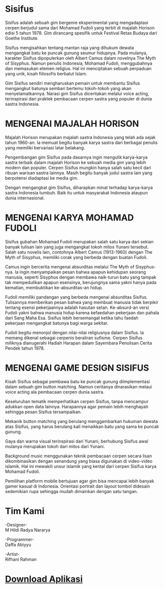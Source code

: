 # Sisifus
Sisifus adalah sebuah gim bergenre eksperimental yang mengadaptasi cerpen berjudul sama dari Mohamad Fudoli yang terbit di majalah Horison edisi 5 tahun 1978. Gim dirancang spesifik untuk Festival Retas Budaya dari Goethe Institute.

Sisifus mengisahkan tentang mantan raja yang dihukum dewata mengangkat batu ke puncak gunung seumur hidupnya. Pada mulanya, karakter Sisifus dipopulerkan oleh Albert Camus dalam novelnya The Myth of Sisyphus. Namun penulis Indonesia, Mohamad Fudoli, menggubahnya dan memasukan elemen religius. Hal ini menciptakan sebuah perpaduan yang unik, kisah fiilosofis berbalut Islam.

Gim Sisifus sendiri mengharuskan pemain untuk membantu Sisifus mengangkut batunya sembari bertemu tokoh-tokoh yang akan menyelamatkannya. Narasi gim Sisifus diceritakan melalui voice acting, terinspirasi dari praktek pembacaan cerpen sastra yang populer di dunia sastra Indonesia.

# MENGENAI MAJALAH HORISON

Majalah Horison merupakan majalah sastra Indonesia yang telah ada sejak tahun 1960-an. Ia memuat begitu banyak karya sastra dari berbagai penulis yang memiliki bervariasi latar belakang. 

Pengembangan gim Sisifus pada dasarnya ingin mengulik karya-karya sastra terbaik dalam majalah Horison ke sebuah media gim yang lebih modern dan populer. Cerpen Sisifus mungkin hanya salah satu kecil dari ribuan warisan sastra lainnya. Masih begitu banyak judul sastra lain yang berpotensi diadaptasi ke media gim.

Dengan mengangkat gim Sisifus, diharapkan minat terhadap karya-karya sastra Indonesia tumbuh. Baik itu untuk masyarakat Indonesia ataupun dunia internasional.

# MENGENAI KARYA MOHAMAD FUDOLI

Sisifus gubahan Mohamad Fudoli merupakan salah satu karya dari sekian banyak tulisan lain yang juga mengangkat tokoh mitos Yunani tersebut. Salah satu novelis lain, contohnya Albert Camus (1913-1960) dengan The Myth of Sisyphus, memiliki corak yang berbeda dengan buatan Fudoli. 

Camus ingin bercerita mengenai absurditas melalui The Myth of Sisyphus-nya. Ia ingin menyampaikan pesan bahwa apapun kehidupan seorang manusia, seperti Sisyphus dengan membawa naik-turun batu yang tampak tak mempedulikan apapun esensinya, berujungnya sama yakni hanya pada kematian, membuktikan ke-absurditas-an hidup.

Fudoli memiliki pandangan yang berbeda mengenai absurditas Sisifus. Tulisannya memberikan pesan bahwa yang membuat manusia tidak berpikir tentang esensi pekerjaannya adalah hasutan setan. Ke-absurd-an versi Fudoli yakni bahwa manusia hidup karena kefaedahan pekerjaan dan pahala dari Sang Maha Esa. Sisifus lebih bersemangat ketika tahu faedah pekerjaan mengangkat batunya bagi warga sekitar. 

Fudoli begitu menonjol dengan nilai-nilai religiusnya dalam Sisifus. Ia memang dikenal sebagai cerpenis beraliran sufisme. Cerpen Sisifus miliknya dianugerahi Hadiah Harapan dalam Sayembara Penulisan Cerita Pendek tahun 1978.

# MENGENAI GAME DESIGN SISIFUS

Kisah Sisifus sebagai pembawa batu ke puncak gunung diimplementasi dalam sebuah gim button matching. Namun ceritanya dinarasikan melaui voice acting ala pembacaan cerpen dunia sastra.

Keseluruhan tematik memperhatikan cerpen Sisifus, tanpa mencampur adukkan open data lainnya. Harapannya agar pemain lebih menghayati sehingga pesan Sisifus tersampaikan.

Mekanik button matching yang berulang menggambarkan hukuman dewata atas Sisifus, yang harus berulang kali menaikkan batu yang sama ke puncak gunung.

Gaya dan warna visual terinspirasi dari Yunani, berhubung Sisifus awal mulanya merupakan tokoh dari mitos dari Yunani.

Background music menggunakan teknik pembacaan cerpen secara lisan dikombinasikan dengan senandung yang biasa digunakan di video-video islamik. Hal ini mewakili unsur islamik yang kental dari cerpen Sisifus karya Mohamad Fudoli.

Pemilihan platform mobile bertujuan agar gim bisa mencapai lebih banyak gamer kasual di Indonesia. Orientasi portrait dan layout tombol didesain sedemikian rupa sehingga mudah dimainkan dengan satu tangan.

# Tim Kami

-Designer-  
M Hildi Radya Nararya

-Programmer-  
Daffa Abiyyu

-Artist-  
Rifhani Rahman

# [Download Aplikasi]("https://radynaraya.itch.io/sisifus-retas-budaya")

